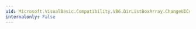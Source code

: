 ```yaml
---
uid: Microsoft.VisualBasic.Compatibility.VB6.DirListBoxArray.ChangeUICues
internalonly: False
---
```

